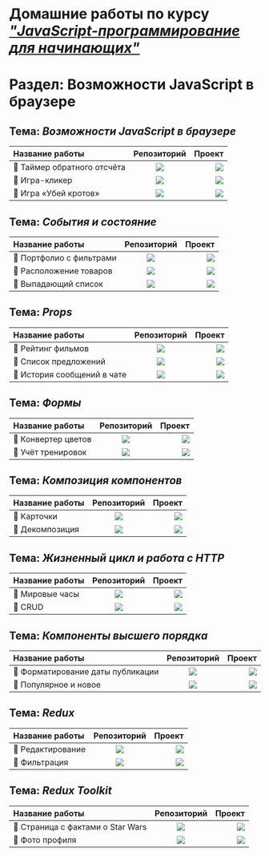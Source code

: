 # Домашние работы по курсу [***"JavaScript-программирование для начинающих"***](https://cat.2035.university/rall/course/18787/?project_id=48)
# Раздел: **Возможности JavaScript в браузере**

## Тема: ***Возможности JavaScript в браузере***

| Название работы      | Репозиторий | Проект   |
| :---        |    :----:   |          ---: |
| 🌟 Таймер обратного отсчёта | <a href="https://github.com/alekseeva-t-v/bhj-homeworks/tree/master/js-features/countdown"><img src="https://img.shields.io/badge/GitHub-96dbf9?style=for-the-badge"/></a> | <a href="https://alekseeva-t-v.github.io/bhj-homeworks/js-features/countdown/task"><img src="https://img.shields.io/badge/Demo-50b8e4?style=for-the-badge"/></a>  |
| 🌟 Игра-кликер | <a href="https://github.com/alekseeva-t-v/store-class"><img src="https://img.shields.io/badge/GitHub-96dbf9?style=for-the-badge"/></a> | <a href="https://store-class.vercel.app/"><img src="https://img.shields.io/badge/Demo-50b8e4?style=for-the-badge"/></a>  |
| 🌟 Игра «Убей кротов» | <a href="https://github.com/alekseeva-t-v/calendar"><img src="https://img.shields.io/badge/GitHub-96dbf9?style=for-the-badge"/></a> | <a href="https://calendar-fawn.vercel.app/"><img src="https://img.shields.io/badge/Demo-50b8e4?style=for-the-badge"/></a>|

## Тема: ***События и состояние***

| Название работы      | Репозиторий | Проект   |
| :---        |    :----:   |          ---: |
| 🌟 Портфолио с фильтрами | <a href="https://github.com/alekseeva-t-v/filter"><img src="https://img.shields.io/badge/GitHub-96dbf9?style=for-the-badge"/></a> | <a href="https://filter-umber.vercel.app/"><img src="https://img.shields.io/badge/Demo-50b8e4?style=for-the-badge"/></a>  |
| 🌟 Расположение товаров | <a href="https://github.com/alekseeva-t-v/layouts"><img src="https://img.shields.io/badge/GitHub-96dbf9?style=for-the-badge"/></a> | <a href="https://layouts-ten.vercel.app/"><img src="https://img.shields.io/badge/Demo-50b8e4?style=for-the-badge"/></a>  |
| 🌟 Выпадающий список | <a href="https://github.com/alekseeva-t-v/dropdown"><img src="https://img.shields.io/badge/GitHub-96dbf9?style=for-the-badge"/></a> | <a href="https://dropdown-xi-ten.vercel.app/"><img src="https://img.shields.io/badge/Demo-50b8e4?style=for-the-badge"/></a> |

## Тема: ***Props***

| Название работы      | Репозиторий | Проект     |
| :---        |    :----:   |          ---: |
| 🌟 Рейтинг фильмов | <a href="https://github.com/alekseeva-t-v/films"><img src="https://img.shields.io/badge/GitHub-96dbf9?style=for-the-badge"/></a> | <a href="https://films-mu-eight.vercel.app/"><img src="https://img.shields.io/badge/Demo-50b8e4?style=for-the-badge"/></a> |
| 🌟 Список предложений | <a href="https://github.com/alekseeva-t-v/listing"><img src="https://img.shields.io/badge/GitHub-96dbf9?style=for-the-badge"/></a> | <a href="https://listing-tau.vercel.app/"><img src="https://img.shields.io/badge/Demo-50b8e4?style=for-the-badge"/></a> |
| 🌟 История сообщений в чате | <a href="https://github.com/alekseeva-t-v/chat"><img src="https://img.shields.io/badge/GitHub-96dbf9?style=for-the-badge"/></a> | <a href="https://chat-sand-three.vercel.app/"><img src="https://img.shields.io/badge/Demo-50b8e4?style=for-the-badge"/></a> |

## Тема: ***Формы***

| Название работы      | Репозиторий | Проект     |
| :---        |    :----:   |          ---: |
| 🌟 Конвертер цветов | <a href="https://github.com/alekseeva-t-v/hex2rgb"><img src="https://img.shields.io/badge/GitHub-96dbf9?style=for-the-badge"/></a> | <a href="https://hex2rgb.vercel.app/"><img src="https://img.shields.io/badge/Demo-50b8e4?style=for-the-badge"/></a> |
| 🌟 Учёт тренировок | <a href="https://github.com/alekseeva-t-v/steps"><img src="https://img.shields.io/badge/GitHub-96dbf9?style=for-the-badge"/></a> | <a href="https://steps-lake.vercel.app/"><img src="https://img.shields.io/badge/Demo-50b8e4?style=for-the-badge"/></a>

## Тема: ***Композиция компонентов***

| Название работы      | Репозиторий | Проект     |
| :---        |    :----:   |          ---: |
| 🌟 Карточки | <a href="https://github.com/alekseeva-t-v/cards"><img src="https://img.shields.io/badge/GitHub-96dbf9?style=for-the-badge"/></a> | <a href="https://cards-umber-gamma.vercel.app/"><img src="https://img.shields.io/badge/Demo-50b8e4?style=for-the-badge"/></a> |
| 🌟 Декомпозиция | <a href="https://github.com/alekseeva-t-v/decomposition"><img src="https://img.shields.io/badge/GitHub-96dbf9?style=for-the-badge"/></a> | <a href="https://decomposition.vercel.app/"><img src="https://img.shields.io/badge/Demo-50b8e4?style=for-the-badge"/></a>

## Тема: ***Жизненный цикл и работа с HTTP***

| Название работы      | Репозиторий | Проект     |
| :---        |    :----:   |          ---: |
| 🌟 Мировые часы | <a href="https://github.com/alekseeva-t-v/watches"><img src="https://img.shields.io/badge/GitHub-96dbf9?style=for-the-badge"/></a> | <a href="https://watches-nine.vercel.app/"><img src="https://img.shields.io/badge/Demo-50b8e4?style=for-the-badge"/></a> |
| 🌟 CRUD | <a href="https://github.com/alekseeva-t-v/crud-frontend"><img src="https://img.shields.io/badge/GitHub-96dbf9?style=for-the-badge"/></a> | <a href="https://crud-frontend-tau.vercel.app/"><img src="https://img.shields.io/badge/Demo-50b8e4?style=for-the-badge"/></a>

## Тема: ***Компоненты высшего порядка***

| Название работы      | Репозиторий | Проект     |
| :---        |    :----:   |          ---: |
| 🌟 Форматирование даты публикации | <a href="https://github.com/alekseeva-t-v/time"><img src="https://img.shields.io/badge/GitHub-96dbf9?style=for-the-badge"/></a> | <a href="https://time-brown-gamma.vercel.app/"><img src="https://img.shields.io/badge/Demo-50b8e4?style=for-the-badge"/></a> |
| 🌟 Популярное и новое | <a href="https://github.com/alekseeva-t-v/highlight"><img src="https://img.shields.io/badge/GitHub-96dbf9?style=for-the-badge"/></a> | <a href="https://highlight-lemon.vercel.app/"><img src="https://img.shields.io/badge/Demo-50b8e4?style=for-the-badge"/></a> |

## Тема: ***Redux***

| Название работы      | Репозиторий | Проект     |
| :---        |    :----:   |          ---: |
| 🌟 Редактирование | <a href="https://github.com/alekseeva-t-v/editing"><img src="https://img.shields.io/badge/GitHub-96dbf9?style=for-the-badge"/></a> | <a href="https://editing-ruddy.vercel.app/"><img src="https://img.shields.io/badge/Demo-50b8e4?style=for-the-badge"/></a> |
| 🌟 Фильтрация | <a href="https://github.com/alekseeva-t-v/filter-redux"><img src="https://img.shields.io/badge/GitHub-96dbf9?style=for-the-badge"/></a> | <a href="https://filter-redux.vercel.app/"><img src="https://img.shields.io/badge/Demo-50b8e4?style=for-the-badge"/></a> |

## Тема: ***Redux Toolkit***

| Название работы      | Репозиторий | Проект     |
| :---        |    :----:   |          ---: |
| 🌟 Страница с фактами о Star Wars | <a href="https://github.com/alekseeva-t-v/star-wars"><img src="https://img.shields.io/badge/GitHub-96dbf9?style=for-the-badge"/></a> | <a href="https://star-wars-ruby-pi.vercel.app/"><img src="https://img.shields.io/badge/Demo-50b8e4?style=for-the-badge"/></a> |
| 🌟 Фото профиля | <a href="https://github.com/alekseeva-t-v/profile-photo"><img src="https://img.shields.io/badge/GitHub-96dbf9?style=for-the-badge"/></a> | <a href="https://profile-photo.vercel.app/"><img src="https://img.shields.io/badge/Demo-50b8e4?style=for-the-badge"/></a> |



